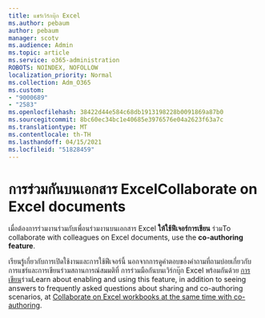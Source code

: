 ```yaml
---
title: แชร์เวิร์กบุ๊ก Excel
ms.author: pebaum
author: pebaum
manager: scotv
ms.audience: Admin
ms.topic: article
ms.service: o365-administration
ROBOTS: NOINDEX, NOFOLLOW
localization_priority: Normal
ms.collection: Adm_O365
ms.custom:
- "9000689"
- "2583"
ms.openlocfilehash: 38422d44e584c68db1913198228b0091869a87b0
ms.sourcegitcommit: 8bc60ec34bc1e40685e3976576e04a2623f63a7c
ms.translationtype: MT
ms.contentlocale: th-TH
ms.lasthandoff: 04/15/2021
ms.locfileid: "51828459"
---
```

# <a name="collaborate-on-excel-documents"></a><span data-ttu-id="c31da-102">การร่วมกันบนเอกสาร Excel</span><span class="sxs-lookup"><span data-stu-id="c31da-102">Collaborate on Excel documents</span></span>

<span data-ttu-id="c31da-103">เมื่อต้องการร่วมงานร่วมกับเพื่อนร่วมงานบนเอกสาร Excel **ให้ใช้ฟีเจอร์การเขียน** ร่วม</span><span class="sxs-lookup"><span data-stu-id="c31da-103">To collaborate with colleagues on Excel documents, use the **co-authoring feature**.</span></span> 

<span data-ttu-id="c31da-104">เรียนรู้เกี่ยวกับการเปิดใช้งานและการใช้ฟีเจอร์นี้ นอกจากการดูคําตอบของคําถามที่ถามบ่อยเกี่ยวกับการแชร์และการเขียนร่วมสถานการณ์สมมติที่ การร่วมมือกันบนเวิร์กบุ๊ก Excel พร้อมกันด้วย [การเขียน](https://support.office.com/article/7152aa8b-b791-414c-a3bb-3024e46fb104)ร่วม</span><span class="sxs-lookup"><span data-stu-id="c31da-104">Learn about enabling and using this feature, in addition to seeing answers to frequently asked questions about sharing and co-authoring scenarios, at [Collaborate on Excel workbooks at the same time with co-authoring](https://support.office.com/article/7152aa8b-b791-414c-a3bb-3024e46fb104).</span></span>
